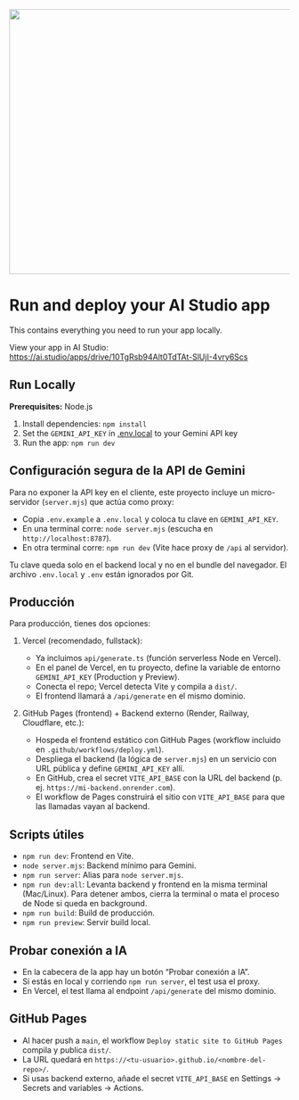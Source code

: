 <div align="center">
<img width="1200" height="475" alt="GHBanner" src="https://github.com/user-attachments/assets/0aa67016-6eaf-458a-adb2-6e31a0763ed6" />
</div>

# Run and deploy your AI Studio app

This contains everything you need to run your app locally.

View your app in AI Studio: https://ai.studio/apps/drive/10TgRsb94Alt0TdTAt-SlUjI-4vry6Scs

## Run Locally

**Prerequisites:**  Node.js


1. Install dependencies:
   `npm install`
2. Set the `GEMINI_API_KEY` in [.env.local](.env.local) to your Gemini API key
3. Run the app:
   `npm run dev`

## Configuración segura de la API de Gemini

Para no exponer la API key en el cliente, este proyecto incluye un micro-servidor (`server.mjs`) que actúa como proxy:

- Copia `.env.example` a `.env.local` y coloca tu clave en `GEMINI_API_KEY`.
- En una terminal corre: `node server.mjs` (escucha en `http://localhost:8787`).
- En otra terminal corre: `npm run dev` (Vite hace proxy de `/api` al servidor).

Tu clave queda solo en el backend local y no en el bundle del navegador. El archivo `.env.local` y `.env` están ignorados por Git.

## Producción

Para producción, tienes dos opciones:

1) Vercel (recomendado, fullstack):
   - Ya incluimos `api/generate.ts` (función serverless Node en Vercel).
   - En el panel de Vercel, en tu proyecto, define la variable de entorno `GEMINI_API_KEY` (Production y Preview).
   - Conecta el repo; Vercel detecta Vite y compila a `dist/`.
   - El frontend llamará a `/api/generate` en el mismo dominio.

2) GitHub Pages (frontend) + Backend externo (Render, Railway, Cloudflare, etc.):
   - Hospeda el frontend estático con GitHub Pages (workflow incluido en `.github/workflows/deploy.yml`).
   - Despliega el backend (la lógica de `server.mjs`) en un servicio con URL pública y define `GEMINI_API_KEY` allí.
   - En GitHub, crea el secret `VITE_API_BASE` con la URL del backend (p. ej. `https://mi-backend.onrender.com`).
   - El workflow de Pages construirá el sitio con `VITE_API_BASE` para que las llamadas vayan al backend.

## Scripts útiles

- `npm run dev`: Frontend en Vite.
- `node server.mjs`: Backend mínimo para Gemini.
- `npm run server`: Alias para `node server.mjs`.
- `npm run dev:all`: Levanta backend y frontend en la misma terminal (Mac/Linux). Para detener ambos, cierra la terminal o mata el proceso de Node si queda en background.
- `npm run build`: Build de producción.
- `npm run preview`: Servir build local.

## Probar conexión a IA

- En la cabecera de la app hay un botón “Probar conexión a IA”.
- Si estás en local y corriendo `npm run server`, el test usa el proxy.
- En Vercel, el test llama al endpoint `/api/generate` del mismo dominio.

## GitHub Pages

- Al hacer push a `main`, el workflow `Deploy static site to GitHub Pages` compila y publica `dist/`.
- La URL quedará en `https://<tu-usuario>.github.io/<nombre-del-repo>/`.
- Si usas backend externo, añade el secret `VITE_API_BASE` en Settings → Secrets and variables → Actions.

